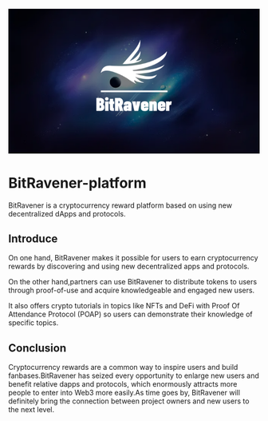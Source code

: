 ![image](https://raw.githubusercontent.com/BitRavener/BitRavener-platform/main/Pictures/BitRavener.png)

# BitRavener-platform

BitRavener is a cryptocurrency reward platform based on using new decentralized dApps and protocols.

## Introduce

On one hand, BitRavener makes it possible for users to earn cryptocurrency rewards by discovering and using new decentralized apps and protocols.

On the other hand,partners can use BitRavener to distribute tokens to users through proof-of-use and acquire knowledgeable and engaged new users. 

It also offers crypto tutorials in topics like NFTs and DeFi with Proof Of Attendance Protocol (POAP) so users can demonstrate their knowledge of specific topics.


## Conclusion

Cryptocurrency rewards are a common way to inspire users and build fanbases.BitRavener has seized every opportunity to enlarge new users and benefit relative dapps and protocols, which enormously attracts more people to enter into Web3 more easily.As time goes by, BitRavener will definitely bring the connection between project owners and new users to the next level.
